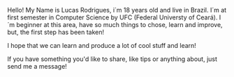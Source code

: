    Hello! 
My Name is Lucas Rodrigues, i´m 18 years old and live in Brazil. I´m at first semester in Computer Science by UFC (Federal Universty of Ceará). 
I´m beginner at this area, have so much things to chose, learn and improve, but, the first step has been taken!

I hope that we can learn and produce a lot of cool stuff and learn!

If you have something you'd like to share, like tips or anything about, just send me a message!
